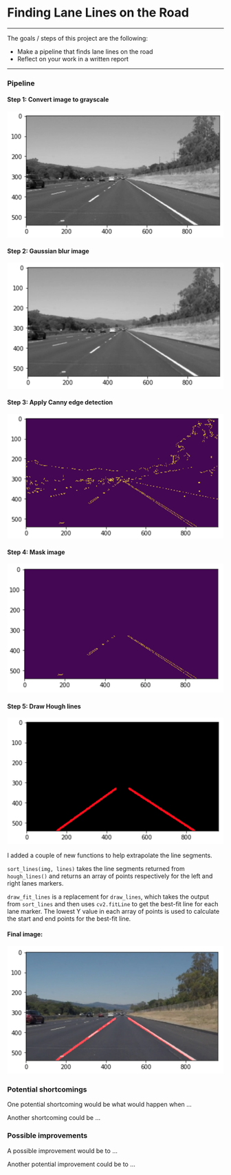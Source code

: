 # **Finding Lane Lines on the Road** 

---

The goals / steps of this project are the following:
* Make a pipeline that finds lane lines on the road
* Reflect on your work in a written report


[//]: # (Image References)

[image1]: ./examples/1-grayscale.png "Grayscale"
[image2]: ./examples/2-blurred.png "Gaussian blur"
[image3]: ./examples/3-canny.png "Canny"
[image4]: ./examples/4-masked.png "Canny"
[image5]: ./examples/5-hough.png "Canny"
[image6]: ./examples/6-merged.png "Canny"


---

### Pipeline

#### Step 1: Convert image to grayscale
![alt text][image1]

#### Step 2: Gaussian blur image
![alt text][image2]

#### Step 3: Apply Canny edge detection
![alt text][image3]

#### Step 4: Mask image
![alt text][image4]

#### Step 5: Draw Hough lines
![alt text][image5]

I added a couple of new functions to help extrapolate the line segments.

`sort_lines(img, lines)` takes the line segments returned from `hough_lines()` and returns an array of points respectively for the left and right lanes markers.

`draw_fit_lines` is a replacement for `draw_lines`, which takes the output from `sort_lines` and then uses `cv2.fitLine` to get the best-fit line for each lane marker. The lowest Y value in each array of points is used to calculate the start and end points for the best-fit line.

#### Final image:
![alt text][image6]

### Potential shortcomings


One potential shortcoming would be what would happen when ... 

Another shortcoming could be ...


### Possible improvements

A possible improvement would be to ...

Another potential improvement could be to ...
